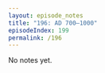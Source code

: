 ```yaml
---
layout: episode_notes
title: "196: AD 700–1000"
episodeIndex: 199
permalink: /196
---
```

No notes yet.
